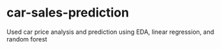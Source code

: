 # car-sales-prediction
Used car price analysis and prediction using EDA, linear regression, and random forest
